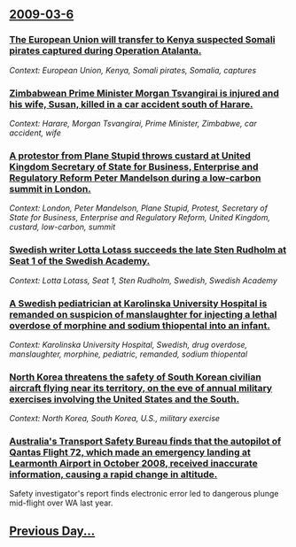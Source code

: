 ## [2009-03-6](/news/2009/03/6/index.md)

### [ The European Union will transfer to Kenya suspected Somali pirates captured during Operation Atalanta. ](/news/2009/03/6/the-european-union-will-transfer-to-kenya-suspected-somali-pirates-captured-during-operation-atalanta.md)
_Context: European Union, Kenya, Somali pirates, Somalia, captures_

### [ Zimbabwean Prime Minister Morgan Tsvangirai is injured and his wife, Susan, killed in a car accident south of Harare. ](/news/2009/03/6/zimbabwean-prime-minister-morgan-tsvangirai-is-injured-and-his-wife-susan-killed-in-a-car-accident-south-of-harare.md)
_Context: Harare, Morgan Tsvangirai, Prime Minister, Zimbabwe, car accident, wife_

### [ A protestor from Plane Stupid throws custard at United Kingdom Secretary of State for Business, Enterprise and Regulatory Reform Peter Mandelson during a low-carbon summit in London. ](/news/2009/03/6/a-protestor-from-plane-stupid-throws-custard-at-united-kingdom-secretary-of-state-for-business-enterprise-and-regulatory-reform-peter-mand.md)
_Context: London, Peter Mandelson, Plane Stupid, Protest, Secretary of State for Business, Enterprise and Regulatory Reform, United Kingdom, custard, low-carbon, summit_

### [ Swedish writer Lotta Lotass succeeds the late Sten Rudholm at Seat 1 of the Swedish Academy. ](/news/2009/03/6/swedish-writer-lotta-lotass-succeeds-the-late-sten-rudholm-at-seat-1-of-the-swedish-academy.md)
_Context: Lotta Lotass, Seat 1, Sten Rudholm, Swedish, Swedish Academy_

### [ A Swedish pediatrician at Karolinska University Hospital is remanded on suspicion of manslaughter for injecting a lethal overdose of morphine and sodium thiopental into an infant. ](/news/2009/03/6/a-swedish-pediatrician-at-karolinska-university-hospital-is-remanded-on-suspicion-of-manslaughter-for-injecting-a-lethal-overdose-of-morphi.md)
_Context: Karolinska University Hospital, Swedish, drug overdose, manslaughter, morphine, pediatric, remanded, sodium thiopental_

### [ North Korea threatens the safety of South Korean civilian aircraft flying near its territory, on the eve of annual military exercises involving the United States and the South. ](/news/2009/03/6/north-korea-threatens-the-safety-of-south-korean-civilian-aircraft-flying-near-its-territory-on-the-eve-of-annual-military-exercises-invol.md)
_Context: North Korea, South Korea, U.S., military exercise_

### [ Australia's Transport Safety Bureau finds that the autopilot of Qantas Flight 72, which made an emergency landing at Learmonth Airport in October 2008, received inaccurate information, causing a rapid change in altitude. ](/news/2009/03/6/australia-s-transport-safety-bureau-finds-that-the-autopilot-of-qantas-flight-72-which-made-an-emergency-landing-at-learmonth-airport-in-o.md)
Safety investigator&#039;s report finds electronic error led to dangerous plunge mid-flight over WA last year.

## [Previous Day...](/news/2009/03/5/index.md)

